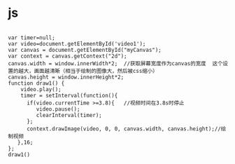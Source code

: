 
# js
<pre>
<code>
var timer=null;
var video=document.getElementById('video1');
var canvas = document.getElementById("myCanvas");
var context = canvas.getContext("2d");
canvas.width = window.innerWidth*2;  //获取屏幕宽度作为canvas的宽度  这个设置的越大，画面越清晰（相当于绘制的图像大，然后被css缩小）
canvas.height = window.innerHeight*2;
function draw1() {
    video.play();
    timer = setInterval(function(){
      if(video.currentTime >=3.8){   //视频时间在3.8s时停止
         video.pause();
         clearInterval(timer);
      };
      context.drawImage(video, 0, 0, canvas.width, canvas.height);//绘制视频
   },16;
};
draw1()
</code>
</pre>

